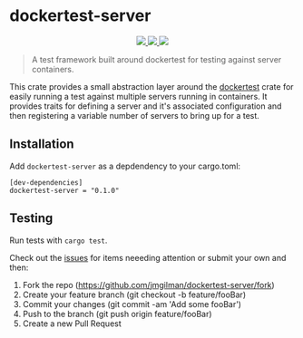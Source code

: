 # dockertest-server

<p align="center">
    <a href="https://crates.io/crates/dockertest-server">
        <img src="https://img.shields.io/crates/v/dockertest-server">
    </a>
    <a href="https://docs.rs/dockertest-server">
        <img src="https://img.shields.io/docsrs/dockertest-server" />
    </a>
    <a href="https://github.com/jmgilman/dockertest-server/actions/workflows/ci.yml">
        <img src="https://github.com/jmgilman/dockertest-server/actions/workflows/ci.yml/badge.svg"/>
    </a>
</p>

> A test framework built around dockertest for testing against server containers.

This crate provides a small abstraction layer around the 
[dockertest](https://crates.io/crates/dockertest) crate for easily running a
test against multiple servers running in containers. It provides traits for 
defining a server and it's associated configuration and then registering a 
variable number of servers to bring up for a test. 

## Installation

Add `dockertest-server` as a depdendency to your cargo.toml:
```
[dev-dependencies]
dockertest-server = "0.1.0"
```

## Testing

Run tests with `cargo test`.

Check out the [issues][1] for items neeeding attention or submit your own and 
then:

1. Fork the repo (https://github.com/jmgilman/dockertest-server/fork)
2. Create your feature branch (git checkout -b feature/fooBar)
3. Commit your changes (git commit -am 'Add some fooBar')
4. Push to the branch (git push origin feature/fooBar)
5. Create a new Pull Request

[1]: https://github.com/jmgilman/dockertest-server/issues
